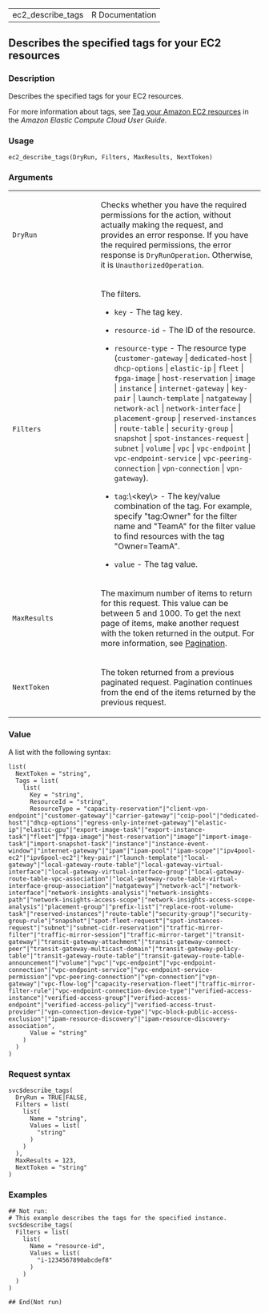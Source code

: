 <table style="width: 100%;">
<tbody>
<tr class="odd">
<td>ec2_describe_tags</td>
<td style="text-align: right;">R Documentation</td>
</tr>
</tbody>
</table>

## Describes the specified tags for your EC2 resources

### Description

Describes the specified tags for your EC2 resources.

For more information about tags, see [Tag your Amazon EC2
resources](https://docs.aws.amazon.com/AWSEC2/latest/UserGuide/Using_Tags.html)
in the *Amazon Elastic Compute Cloud User Guide*.

### Usage

    ec2_describe_tags(DryRun, Filters, MaxResults, NextToken)

### Arguments

<table>
<colgroup>
<col style="width: 35%" />
<col style="width: 65%" />
</colgroup>
<tbody>
<tr class="odd">
<td><code id="ec2_describe_tags_:_DryRun">DryRun</code></td>
<td><p>Checks whether you have the required permissions for the action,
without actually making the request, and provides an error response. If
you have the required permissions, the error response is
<code>DryRunOperation</code>. Otherwise, it is
<code>UnauthorizedOperation</code>.</p></td>
</tr>
<tr class="even">
<td><code id="ec2_describe_tags_:_Filters">Filters</code></td>
<td><p>The filters.</p>
<ul>
<li><p><code>key</code> - The tag key.</p></li>
<li><p><code>resource-id</code> - The ID of the resource.</p></li>
<li><p><code>resource-type</code> - The resource type
(<code>customer-gateway</code> | <code>dedicated-host</code> |
<code>dhcp-options</code> | <code>elastic-ip</code> | <code>fleet</code>
| <code>fpga-image</code> | <code>host-reservation</code> |
<code>image</code> | <code>instance</code> |
<code>internet-gateway</code> | <code>key-pair</code> |
<code>launch-template</code> | <code>natgateway</code> |
<code>network-acl</code> | <code>network-interface</code> |
<code>placement-group</code> | <code>reserved-instances</code> |
<code>route-table</code> | <code>security-group</code> |
<code>snapshot</code> | <code>spot-instances-request</code> |
<code>subnet</code> | <code>volume</code> | <code>vpc</code> |
<code>vpc-endpoint</code> | <code>vpc-endpoint-service</code> |
<code>vpc-peering-connection</code> | <code>vpn-connection</code> |
<code>vpn-gateway</code>).</p></li>
<li><p><code>tag</code>:\&lt;key\&gt; - The key/value combination of the
tag. For example, specify "tag:Owner" for the filter name and "TeamA"
for the filter value to find resources with the tag
"Owner=TeamA".</p></li>
<li><p><code>value</code> - The tag value.</p></li>
</ul></td>
</tr>
<tr class="odd">
<td><code id="ec2_describe_tags_:_MaxResults">MaxResults</code></td>
<td><p>The maximum number of items to return for this request. This
value can be between 5 and 1000. To get the next page of items, make
another request with the token returned in the output. For more
information, see <a
href="https://docs.aws.amazon.com/AWSEC2/latest/APIReference/Query-Requests.html#api-pagination">Pagination</a>.</p></td>
</tr>
<tr class="even">
<td><code id="ec2_describe_tags_:_NextToken">NextToken</code></td>
<td><p>The token returned from a previous paginated request. Pagination
continues from the end of the items returned by the previous
request.</p></td>
</tr>
</tbody>
</table>

### Value

A list with the following syntax:

    list(
      NextToken = "string",
      Tags = list(
        list(
          Key = "string",
          ResourceId = "string",
          ResourceType = "capacity-reservation"|"client-vpn-endpoint"|"customer-gateway"|"carrier-gateway"|"coip-pool"|"dedicated-host"|"dhcp-options"|"egress-only-internet-gateway"|"elastic-ip"|"elastic-gpu"|"export-image-task"|"export-instance-task"|"fleet"|"fpga-image"|"host-reservation"|"image"|"import-image-task"|"import-snapshot-task"|"instance"|"instance-event-window"|"internet-gateway"|"ipam"|"ipam-pool"|"ipam-scope"|"ipv4pool-ec2"|"ipv6pool-ec2"|"key-pair"|"launch-template"|"local-gateway"|"local-gateway-route-table"|"local-gateway-virtual-interface"|"local-gateway-virtual-interface-group"|"local-gateway-route-table-vpc-association"|"local-gateway-route-table-virtual-interface-group-association"|"natgateway"|"network-acl"|"network-interface"|"network-insights-analysis"|"network-insights-path"|"network-insights-access-scope"|"network-insights-access-scope-analysis"|"placement-group"|"prefix-list"|"replace-root-volume-task"|"reserved-instances"|"route-table"|"security-group"|"security-group-rule"|"snapshot"|"spot-fleet-request"|"spot-instances-request"|"subnet"|"subnet-cidr-reservation"|"traffic-mirror-filter"|"traffic-mirror-session"|"traffic-mirror-target"|"transit-gateway"|"transit-gateway-attachment"|"transit-gateway-connect-peer"|"transit-gateway-multicast-domain"|"transit-gateway-policy-table"|"transit-gateway-route-table"|"transit-gateway-route-table-announcement"|"volume"|"vpc"|"vpc-endpoint"|"vpc-endpoint-connection"|"vpc-endpoint-service"|"vpc-endpoint-service-permission"|"vpc-peering-connection"|"vpn-connection"|"vpn-gateway"|"vpc-flow-log"|"capacity-reservation-fleet"|"traffic-mirror-filter-rule"|"vpc-endpoint-connection-device-type"|"verified-access-instance"|"verified-access-group"|"verified-access-endpoint"|"verified-access-policy"|"verified-access-trust-provider"|"vpn-connection-device-type"|"vpc-block-public-access-exclusion"|"ipam-resource-discovery"|"ipam-resource-discovery-association",
          Value = "string"
        )
      )
    )

### Request syntax

    svc$describe_tags(
      DryRun = TRUE|FALSE,
      Filters = list(
        list(
          Name = "string",
          Values = list(
            "string"
          )
        )
      ),
      MaxResults = 123,
      NextToken = "string"
    )

### Examples

    ## Not run: 
    # This example describes the tags for the specified instance.
    svc$describe_tags(
      Filters = list(
        list(
          Name = "resource-id",
          Values = list(
            "i-1234567890abcdef8"
          )
        )
      )
    )

    ## End(Not run)
